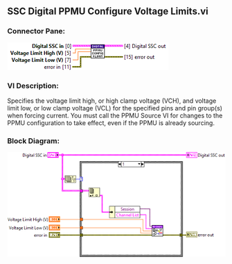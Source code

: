 ## **SSC Digital PPMU Configure Voltage Limits.vi**
### Connector Pane:
![alt text](/docs/images/Instrument%20Control/Digital/SSC%20Digital/PPMU/SSC%20Digital%20PPMU%20Configure%20Voltage%20Limits.vic.png "SSC Digital PPMU Configure Voltage Limits.vi connector pane")

### VI Description:
Specifies the voltage limit high, or high clamp voltage (VCH), and voltage limit low, or low clamp voltage (VCL) for the specified pins and pin group(s) when forcing current. You must call the PPMU Source VI for changes to the PPMU configuration to take effect, even if the PPMU is already sourcing.

### Block Diagram:
![alt text](/docs/images/Instrument%20Control/Digital/SSC%20Digital/PPMU/SSC%20Digital%20PPMU%20Configure%20Voltage%20Limits.vid.png "SSC Digital PPMU Configure Voltage Limits.vi block diagram")
